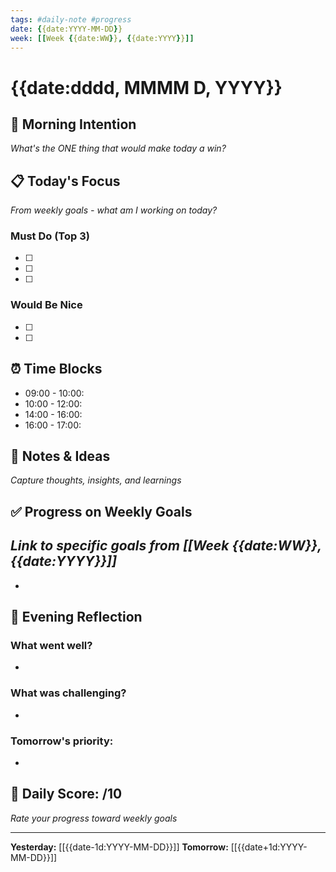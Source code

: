 ```yaml
---
tags: #daily-note #progress
date: {{date:YYYY-MM-DD}}
week: [[Week {{date:WW}}, {{date:YYYY}}]]
---
```


# {{date:dddd, MMMM D, YYYY}}

## 🌅 Morning Intention
*What's the ONE thing that would make today a win?*


## 📋 Today's Focus
*From weekly goals - what am I working on today?*

### Must Do (Top 3)
- [ ] 
- [ ] 
- [ ] 

### Would Be Nice
- [ ] 
- [ ] 

## ⏰ Time Blocks
- 09:00 - 10:00: 
- 10:00 - 12:00: 
- 14:00 - 16:00: 
- 16:00 - 17:00: 

## 📝 Notes & Ideas
*Capture thoughts, insights, and learnings*


## ✅ Progress on Weekly Goals
*Link to specific goals from [[Week {{date:WW}}, {{date:YYYY}}]]*
- 
- 

## 🌙 Evening Reflection
### What went well?
- 

### What was challenging?
- 

### Tomorrow's priority:
- 

## 🎯 Daily Score: /10
*Rate your progress toward weekly goals*

---
**Yesterday:** [[{{date-1d:YYYY-MM-DD}}]]
**Tomorrow:** [[{{date+1d:YYYY-MM-DD}}]]